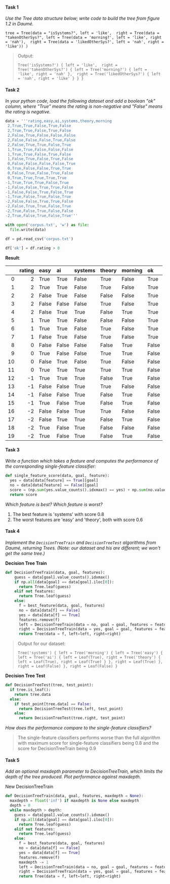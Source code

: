 #### Task 1
*Use the Tree data structure below; write code to build the tree from figure 1.2 in Daumé.*
   
`tree = Tree(data = "isSystems?", left = 'like', 
            right = Tree(data = "takenOtherSys?", left = Tree(data = 'morning?', left = 'like', right = 'nah'), 
            right = Tree(data = 'likedOtherSys?', left = 'nah', right = 'like')) )`
                                                       
> Output:
>
> `Tree('isSystems?') { left = 'like', 
                     right = Tree('takenOtherSys?') { left = Tree('morning?') { left = 'like', right = 'nah' }, 
                     right = Tree('likedOtherSys?') { left = 'nah', right = 'like' } } }`
  
#### Task 2
*In your python code, load the following dataset and add a boolean "ok" column, where "True" means the rating is non-negative and "False" means the rating is negative.*

```python 
data = '''rating,easy,ai,systems,theory,morning
 2,True,True,False,True,False
 2,True,True,False,True,False
 2,False,True,False,False,False
 2,False,False,False,True,False
 2,False,True,True,False,True
 1,True,True,False,False,False
 1,True,True,False,True,False
 1,False,True,False,True,False
 0,False,False,False,False,True
 0,True,False,False,True,True
 0,False,True,False,True,False
 0,True,True,True,True,True
-1,True,True,True,False,True
-1,False,False,True,True,False
-1,False,False,True,False,True
-1,True,False,True,False,True
-2,False,False,True,True,False
-2,False,True,True,False,True
-2,True,False,True,False,False
-2,True,False,True,False,True'''

with open('corpus.txt', 'w') as file:
  file.write(data)
  
df = pd.read_csv('corpus.txt')

df['ok'] = df.rating > 0 

```
**Result**:

|    |   rating | easy   | ai    | systems   | theory   | morning   | ok    |
|---:|---------:|:-------|:------|:----------|:---------|:----------|:------|
|  0 |        2 | True   | True  | False     | True     | False     | True  |
|  1 |        2 | True   | True  | False     | True     | False     | True  |
|  2 |        2 | False  | True  | False     | False    | False     | True  |
|  3 |        2 | False  | False | False     | True     | False     | True  |
|  4 |        2 | False  | True  | True      | False    | True      | True  |
|  5 |        1 | True   | True  | False     | False    | False     | True  |
|  6 |        1 | True   | True  | False     | True     | False     | True  |
|  7 |        1 | False  | True  | False     | True     | False     | True  |
|  8 |        0 | False  | False | False     | False    | True      | False |
|  9 |        0 | True   | False | False     | True     | True      | False |
| 10 |        0 | False  | True  | False     | True     | False     | False |
| 11 |        0 | True   | True  | True      | True     | True      | False |
| 12 |       -1 | True   | True  | True      | False    | True      | False |
| 13 |       -1 | False  | False | True      | True     | False     | False |
| 14 |       -1 | False  | False | True      | False    | True      | False |
| 15 |       -1 | True   | False | True      | False    | True      | False |
| 16 |       -2 | False  | False | True      | True     | False     | False |
| 17 |       -2 | False  | True  | True      | False    | True      | False |
| 18 |       -2 | True   | False | True      | False    | False     | False |
| 19 |       -2 | True   | False | True      | False    | True      | False |


#### Task 3
*Write a function which takes a feature and computes the performance of the corresponding single-feature classifier:*

```python
def single_feature_score(data, goal, feature):
  yes = data[data[feature] == True][goal]
  no = data[data[feature] == False][goal]
  score = (np.sum(yes.value_counts().idxmax() == yes) + np.sum(no.value_counts().idxmax() == no))/len(data)
  return score
  ```
*Which feature is best? Which feature is worst?*

1. The best feature is 'systems' with score 0.8
2. The worst features are 'easy' and 'theory', both with score 0.6

#### Task 4 
*Implement the `DecisionTreeTrain` and `DecisionTreeTest` algorithms from Daumé, returning Trees. (Note: our dataset and his are different; we won't get the same tree.)*

**Decision Tree Train**

```python
def DecisionTreeTrain(data, goal, features):
    guess = data[goal].value_counts().idxmax()
    if np.all(data[goal] == data[goal].iloc[0]):
      return Tree.leaf(guess)
    elif not features:
      return Tree.leaf(guess)
    else:
      f = best_feature(data, goal, features)
      no = data[data[f] == False]
      yes = data[data[f] == True]
      features.remove(f)
      left = DecisionTreeTrain(data = no, goal = goal, features = features, maxdepth=maxdepth)
      right = DecisionTreeTrain(data = yes, goal = goal, features = features, maxdepth=maxdepth) 
      return Tree(data = f, left=left, right=right)   
```

> Output for our dataset:
> 
> `Tree('systems') { left = Tree('morning') { left = Tree('easy') { left = Tree('ai') { left = Leaf(True), right = Tree('theory') { left = Leaf(True), right = Leaf(True) } }, right = Leaf(True) }, right = Leaf(False) }, right = Leaf(False) }`

**Decision Tree Test**

```python
def DecisionTreeTest(tree, test_point):
  if tree.is_leaf():
    return tree.data
  else: 
    if test_point[tree.data] == False:
      return DecisionTreeTest(tree.left, test_point)
    else:
      return DecisionTreeTest(tree.right, test_point)
```
*How does the performance compare to the single-feature classifiers?*

> The single-feature classifiers performs worse than the full algorithm with maximum score for single-feature classifiers being 0.8 and the score for DecisionTreeTrain being 0.9

#### Task 5 
*Add an optional maxdepth parameter to DecisionTreeTrain, which limits the depth of the tree produced. Plot performance against maxdepth.*

New DecisionTreeTrain

```python
def DecisionTreeTrain(data, goal, features, maxdepth = None):
  maxdepth = float('inf') if maxdepth is None else maxdepth
  depth = 0
  while maxdepth > depth:
    guess = data[goal].value_counts().idxmax()
    if np.all(data[goal] == data[goal].iloc[0]):
      return Tree.leaf(guess)
    elif not features:
      return Tree.leaf(guess)
    else:
      f = best_feature(data, goal, features)
      no = data[data[f] == False]
      yes = data[data[f] == True]
      features.remove(f)
      maxdepth -= 1
      left = DecisionTreeTrain(data = no, goal = goal, features = features, maxdepth=maxdepth)
      right = DecisionTreeTrain(data = yes, goal = goal, features = features, maxdepth=maxdepth)  
      return Tree(data = f, left=left, right=right) 
 ```

